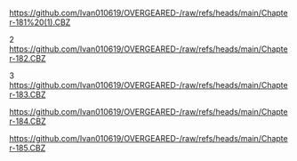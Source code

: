 
https://github.com/Ivan010619/OVERGEARED-/raw/refs/heads/main/Chapter-181%20(1).CBZ

2
https://github.com/Ivan010619/OVERGEARED-/raw/refs/heads/main/Chapter-182.CBZ

3
https://github.com/Ivan010619/OVERGEARED-/raw/refs/heads/main/Chapter-183.CBZ

https://github.com/Ivan010619/OVERGEARED-/raw/refs/heads/main/Chapter-184.CBZ

https://github.com/Ivan010619/OVERGEARED-/raw/refs/heads/main/Chapter-185.CBZ
